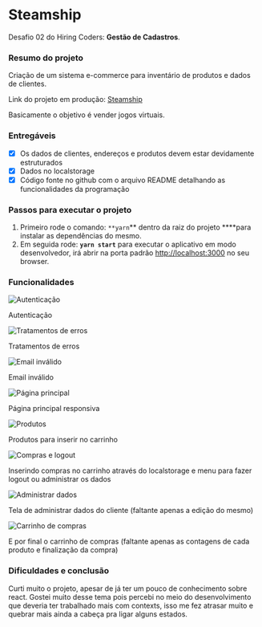 # Steamship

Desafio 02 do Hiring Coders: **Gestão de Cadastros**.

### Resumo do projeto


Criação de um sistema e-commerce para inventário de produtos e dados de clientes.

Link do projeto em produção: [Steamship](https://steamship.netlify.app/)

Basicamente o objetivo é vender jogos virtuais.

### Entregáveis


- [x]  Os dados de clientes, endereços e produtos devem estar devidamente estruturados
- [x]  Dados no localstorage
- [x]  Código fonte no github com o arquivo README detalhando as funcionalidades da programação

### Passos para executar o projeto


1. Primeiro rode o comando: `**yarn`** dentro da raiz do projeto ****para instalar as dependências do mesmo.
2. Em seguida rode: **`yarn start`** para executar o aplicativo em modo desenvolvedor, irá abrir na porta padrão [http://localhost:3000](http://localhost:3000/) no seu browser.

### Funcionalidades


![Autenticação](https://i.imgur.com/aOe6dzL.png)

Autenticação

![Tratamentos de erros](https://i.imgur.com/eodBUNL.png)

Tratamentos de erros

![Email inválido](https://i.imgur.com/RaUdDBz.png)

Email inválido

![Página principal](https://i.imgur.com/HYt1Ikr.png)

Página principal responsiva

![Produtos](https://i.imgur.com/bPmGjbi.png)

Produtos para inserir no carrinho

![Compras e logout](https://i.imgur.com/IG6q886.png)

Inserindo compras no carrinho através do localstorage e menu para fazer logout ou administrar os dados

![Administrar dados](https://i.imgur.com/XcT7ZWA.png)

Tela de administrar dados do cliente (faltante apenas a edição do mesmo)

![Carrinho de compras](https://i.imgur.com/0pAHCuV.png)

E por final o carrinho de compras (faltante apenas as contagens de cada produto e finalização da compra)

### Dificuldades e conclusão


Curti muito o projeto, apesar de já ter um pouco de conhecimento sobre react. Gostei muito desse tema pois percebi no meio do desenvolvimento que deveria ter trabalhado mais com contexts, isso me fez atrasar muito e quebrar mais ainda a cabeça pra ligar alguns estados.
